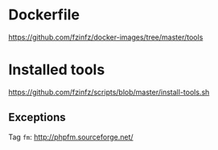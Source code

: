 # Dockerfile
https://github.com/fzinfz/docker-images/tree/master/tools

# Installed tools
https://github.com/fzinfz/scripts/blob/master/install-tools.sh

## Exceptions
Tag `fm`: http://phpfm.sourceforge.net/

